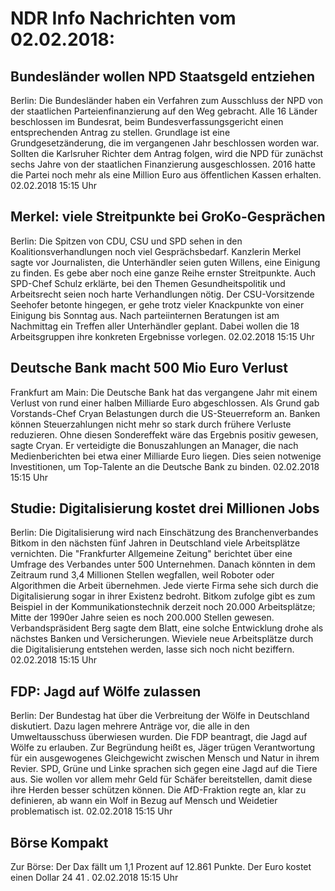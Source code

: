 # NDR Info Nachrichten vom 02.02.2018:


## Bundesländer wollen NPD Staatsgeld entziehen
Berlin: Die Bundesländer haben ein Verfahren zum Ausschluss der NPD von der staatlichen Parteienfinanzierung auf den Weg gebracht. Alle 16 Länder beschlossen im Bundesrat, beim Bundesverfassungsgericht einen entsprechenden Antrag zu stellen. Grundlage ist eine Grundgesetzänderung, die im vergangenen Jahr beschlossen worden war. Sollten die Karlsruher Richter dem Antrag folgen, wird die NPD für zunächst sechs Jahre von der staatlichen Finanzierung ausgeschlossen. 2016 hatte die Partei noch mehr als eine Million Euro aus öffentlichen Kassen erhalten. 02.02.2018 15:15 Uhr 

## Merkel: viele Streitpunkte bei GroKo-Gesprächen
Berlin: Die Spitzen von CDU, CSU und SPD sehen in den Koalitionsverhandlungen noch viel Gesprächsbedarf. Kanzlerin Merkel sagte vor Journalisten, die Unterhändler seien guten Willens, eine Einigung zu finden. Es gebe aber noch eine ganze Reihe ernster Streitpunkte. Auch SPD-Chef Schulz erklärte, bei den Themen Gesundheitspolitik und Arbeitsrecht seien noch harte Verhandlungen nötig. Der CSU-Vorsitzende Seehofer betonte hingegen, er gehe trotz vieler Knackpunkte von einer Einigung bis Sonntag aus. Nach parteiinternen Beratungen ist am Nachmittag ein Treffen aller Unterhändler geplant. Dabei wollen die 18 Arbeitsgruppen ihre konkreten Ergebnisse vorlegen. 02.02.2018 15:15 Uhr 

## Deutsche Bank macht 500 Mio Euro Verlust
Frankfurt am Main: Die Deutsche Bank hat das vergangene Jahr mit einem Verlust von rund einer halben Milliarde Euro abgeschlossen. Als Grund gab Vorstands-Chef Cryan Belastungen durch die US-Steuerreform an. Banken können Steuerzahlungen nicht mehr so stark durch frühere Verluste reduzieren. Ohne diesen Sondereffekt wäre das Ergebnis positiv gewesen, sagte Cryan. Er verteidigte die Bonuszahlungen an Manager, die nach Medienberichten bei etwa einer Milliarde Euro liegen. Dies seien notwenige Investitionen, um Top-Talente an die Deutsche Bank zu binden. 02.02.2018 15:15 Uhr 

## Studie: Digitalisierung kostet drei Millionen Jobs
Berlin: Die Digitalisierung wird nach Einschätzung des Branchenverbandes Bitkom in den nächsten fünf Jahren in Deutschland viele Arbeitsplätze vernichten. Die "Frankfurter Allgemeine Zeitung" berichtet über eine Umfrage des Verbandes unter 500 Unternehmen. Danach könnten in dem Zeitraum rund 3,4 Millionen Stellen wegfallen, weil Roboter oder Algorithmen die Arbeit übernehmen. Jede vierte Firma sehe sich durch die Digitalisierung sogar in ihrer Existenz bedroht. Bitkom zufolge gibt es zum Beispiel in der Kommunikationstechnik derzeit noch 20.000 Arbeitsplätze; Mitte der 1990er Jahre seien es noch 200.000 Stellen gewesen. Verbandspräsident Berg sagte dem Blatt, eine solche Entwicklung drohe als nächstes Banken und Versicherungen. Wieviele neue Arbeitsplätze durch die Digitalisierung entstehen werden, lasse sich noch nicht beziffern. 02.02.2018 15:15 Uhr 

## FDP: Jagd auf Wölfe zulassen
Berlin: Der Bundestag hat über die Verbreitung der Wölfe in Deutschland diskutiert. Dazu lagen mehrere Anträge vor, die alle in den Umweltausschuss überwiesen wurden. Die FDP beantragt, die Jagd auf Wölfe zu erlauben. Zur Begründung heißt es, Jäger trügen Verantwortung für ein ausgewogenes Gleichgewicht zwischen Mensch und Natur in ihrem Revier. SPD, Grüne und Linke sprachen sich gegen eine Jagd auf die Tiere aus. Sie wollen vor allem mehr Geld für Schäfer bereitstellen, damit diese ihre Herden besser schützen können. Die AfD-Fraktion regte an, klar zu definieren, ab wann ein Wolf in Bezug auf Mensch und Weidetier problematisch ist. 02.02.2018 15:15 Uhr 

## Börse Kompakt
Zur Börse: Der Dax fällt um  1,1  Prozent auf  12.861  Punkte. Der Euro kostet einen Dollar  24 41 . 02.02.2018 15:15 Uhr 
